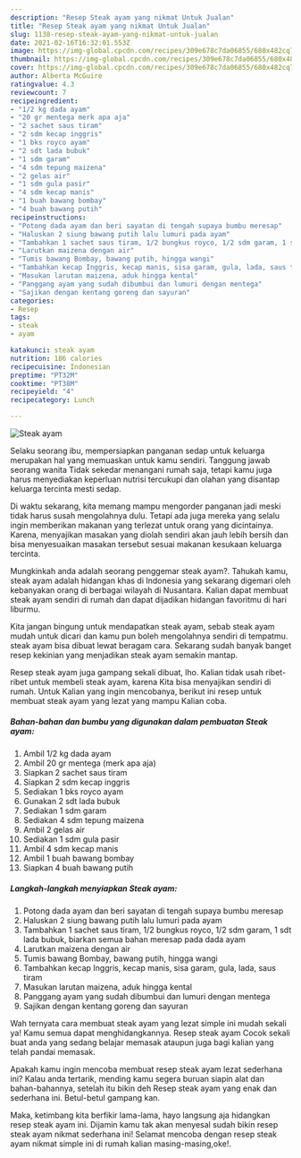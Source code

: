 ```yaml
---
description: "Resep Steak ayam yang nikmat Untuk Jualan"
title: "Resep Steak ayam yang nikmat Untuk Jualan"
slug: 1138-resep-steak-ayam-yang-nikmat-untuk-jualan
date: 2021-02-16T16:32:01.553Z
image: https://img-global.cpcdn.com/recipes/309e678c7da06855/680x482cq70/steak-ayam-foto-resep-utama.jpg
thumbnail: https://img-global.cpcdn.com/recipes/309e678c7da06855/680x482cq70/steak-ayam-foto-resep-utama.jpg
cover: https://img-global.cpcdn.com/recipes/309e678c7da06855/680x482cq70/steak-ayam-foto-resep-utama.jpg
author: Alberta McGuire
ratingvalue: 4.3
reviewcount: 7
recipeingredient:
- "1/2 kg dada ayam"
- "20 gr mentega merk apa aja"
- "2 sachet saus tiram"
- "2 sdm kecap inggris"
- "1 bks royco ayam"
- "2 sdt lada bubuk"
- "1 sdm garam"
- "4 sdm tepung maizena"
- "2 gelas air"
- "1 sdm gula pasir"
- "4 sdm kecap manis"
- "1 buah bawang bombay"
- "4 buah bawang putih"
recipeinstructions:
- "Potong dada ayam dan beri sayatan di tengah supaya bumbu meresap"
- "Haluskan 2 siung bawang putih lalu lumuri pada ayam"
- "Tambahkan 1 sachet saus tiram, 1/2 bungkus royco, 1/2 sdm garam, 1 sdt lada bubuk, biarkan semua bahan meresap pada dada ayam"
- "Larutkan maizena dengan air"
- "Tumis bawang Bombay, bawang putih, hingga wangi"
- "Tambahkan kecap Inggris, kecap manis, sisa garam, gula, lada, saus tiram"
- "Masukan larutan maizena, aduk hingga kental"
- "Panggang ayam yang sudah dibumbui dan lumuri dengan mentega"
- "Sajikan dengan kentang goreng dan sayuran"
categories:
- Resep
tags:
- steak
- ayam

katakunci: steak ayam 
nutrition: 186 calories
recipecuisine: Indonesian
preptime: "PT32M"
cooktime: "PT38M"
recipeyield: "4"
recipecategory: Lunch

---
```



![Steak ayam](https://img-global.cpcdn.com/recipes/309e678c7da06855/680x482cq70/steak-ayam-foto-resep-utama.jpg)

Selaku seorang ibu, mempersiapkan panganan sedap untuk keluarga merupakan hal yang memuaskan untuk kamu sendiri. Tanggung jawab seorang  wanita Tidak sekedar menangani rumah saja, tetapi kamu juga harus menyediakan keperluan nutrisi tercukupi dan olahan yang disantap keluarga tercinta mesti sedap.

Di waktu  sekarang, kita memang mampu mengorder panganan jadi meski tidak harus susah mengolahnya dulu. Tetapi ada juga mereka yang selalu ingin memberikan makanan yang terlezat untuk orang yang dicintainya. Karena, menyajikan masakan yang diolah sendiri akan jauh lebih bersih dan bisa menyesuaikan masakan tersebut sesuai makanan kesukaan keluarga tercinta. 



Mungkinkah anda adalah seorang penggemar steak ayam?. Tahukah kamu, steak ayam adalah hidangan khas di Indonesia yang sekarang digemari oleh kebanyakan orang di berbagai wilayah di Nusantara. Kalian dapat membuat steak ayam sendiri di rumah dan dapat dijadikan hidangan favoritmu di hari liburmu.

Kita jangan bingung untuk mendapatkan steak ayam, sebab steak ayam mudah untuk dicari dan kamu pun boleh mengolahnya sendiri di tempatmu. steak ayam bisa dibuat lewat beragam cara. Sekarang sudah banyak banget resep kekinian yang menjadikan steak ayam semakin mantap.

Resep steak ayam juga gampang sekali dibuat, lho. Kalian tidak usah ribet-ribet untuk membeli steak ayam, karena Kita bisa menyajikan sendiri di rumah. Untuk Kalian yang ingin mencobanya, berikut ini resep untuk membuat steak ayam yang lezat yang mampu Kalian coba.

<!--inarticleads1-->

##### Bahan-bahan dan bumbu yang digunakan dalam pembuatan Steak ayam:

1. Ambil 1/2 kg dada ayam
1. Ambil 20 gr mentega (merk apa aja)
1. Siapkan 2 sachet saus tiram
1. Siapkan 2 sdm kecap inggris
1. Sediakan 1 bks royco ayam
1. Gunakan 2 sdt lada bubuk
1. Sediakan 1 sdm garam
1. Sediakan 4 sdm tepung maizena
1. Ambil 2 gelas air
1. Sediakan 1 sdm gula pasir
1. Ambil 4 sdm kecap manis
1. Ambil 1 buah bawang bombay
1. Siapkan 4 buah bawang putih




<!--inarticleads2-->

##### Langkah-langkah menyiapkan Steak ayam:

1. Potong dada ayam dan beri sayatan di tengah supaya bumbu meresap
1. Haluskan 2 siung bawang putih lalu lumuri pada ayam
1. Tambahkan 1 sachet saus tiram, 1/2 bungkus royco, 1/2 sdm garam, 1 sdt lada bubuk, biarkan semua bahan meresap pada dada ayam
1. Larutkan maizena dengan air
1. Tumis bawang Bombay, bawang putih, hingga wangi
1. Tambahkan kecap Inggris, kecap manis, sisa garam, gula, lada, saus tiram
1. Masukan larutan maizena, aduk hingga kental
1. Panggang ayam yang sudah dibumbui dan lumuri dengan mentega
1. Sajikan dengan kentang goreng dan sayuran




Wah ternyata cara membuat steak ayam yang lezat simple ini mudah sekali ya! Kamu semua dapat menghidangkannya. Resep steak ayam Cocok sekali buat anda yang sedang belajar memasak ataupun juga bagi kalian yang telah pandai memasak.

Apakah kamu ingin mencoba membuat resep steak ayam lezat sederhana ini? Kalau anda tertarik, mending kamu segera buruan siapin alat dan bahan-bahannya, setelah itu bikin deh Resep steak ayam yang enak dan sederhana ini. Betul-betul gampang kan. 

Maka, ketimbang kita berfikir lama-lama, hayo langsung aja hidangkan resep steak ayam ini. Dijamin kamu tak akan menyesal sudah bikin resep steak ayam nikmat sederhana ini! Selamat mencoba dengan resep steak ayam nikmat simple ini di rumah kalian masing-masing,oke!.

